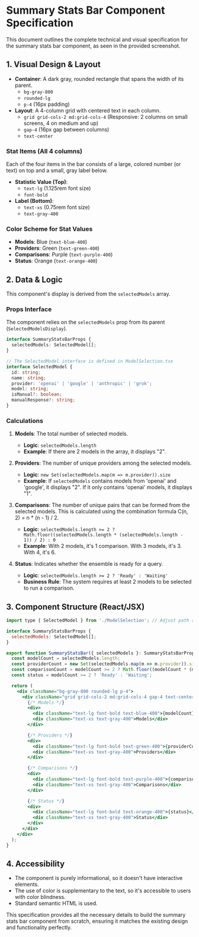# Summary Stats Bar Component Specification

This document outlines the complete technical and visual specification for the summary stats bar component, as seen in the provided screenshot.

## 1. Visual Design & Layout

- **Container**: A dark gray, rounded rectangle that spans the width of its parent.
  - `bg-gray-800`
  - `rounded-lg`
  - `p-4` (16px padding)
- **Layout**: A 4-column grid with centered text in each column.
  - `grid grid-cols-2 md:grid-cols-4` (Responsive: 2 columns on small screens, 4 on medium and up)
  - `gap-4` (16px gap between columns)
  - `text-center`

### Stat Items (All 4 columns)
Each of the four items in the bar consists of a large, colored number (or text) on top and a small, gray label below.

- **Statistic Value (Top)**:
  - `text-lg` (1.125rem font size)
  - `font-bold`
- **Label (Bottom)**:
  - `text-xs` (0.75rem font size)
  - `text-gray-400`

### Color Scheme for Stat Values
- **Models**: Blue (`text-blue-400`)
- **Providers**: Green (`text-green-400`)
- **Comparisons**: Purple (`text-purple-400`)
- **Status**: Orange (`text-orange-400`)

## 2. Data & Logic

This component's display is derived from the `selectedModels` array.

### Props Interface
The component relies on the `selectedModels` prop from its parent (`SelectedModelsDisplay`).

```typescript
interface SummaryStatsBarProps {
  selectedModels: SelectedModel[];
}

// The SelectedModel interface is defined in ModelSelection.tsx
interface SelectedModel {
  id: string;
  name: string;
  provider: 'openai' | 'google' | 'anthropic' | 'grok';
  model: string;
  isManual?: boolean;
  manualResponse?: string;
}
```

### Calculations

1.  **Models**: The total number of selected models.
    - **Logic**: `selectedModels.length`
    - **Example**: If there are 2 models in the array, it displays "2".

2.  **Providers**: The number of unique providers among the selected models.
    - **Logic**: `new Set(selectedModels.map(m => m.provider)).size`
    - **Example**: If `selectedModels` contains models from 'openai' and 'google', it displays "2". If it only contains 'openai' models, it displays "1".

3.  **Comparisons**: The number of unique pairs that can be formed from the selected models. This is calculated using the combination formula C(n, 2) = n * (n - 1) / 2.
    - **Logic**: `selectedModels.length >= 2 ? Math.floor((selectedModels.length * (selectedModels.length - 1)) / 2) : 0`
    - **Example**: With 2 models, it's 1 comparison. With 3 models, it's 3. With 4, it's 6.

4.  **Status**: Indicates whether the ensemble is ready for a query.
    - **Logic**: `selectedModels.length >= 2 ? 'Ready' : 'Waiting'`
    - **Business Rule**: The system requires at least 2 models to be selected to run a comparison.

## 3. Component Structure (React/JSX)

```jsx
import type { SelectedModel } from './ModelSelection'; // Adjust path as needed

interface SummaryStatsBarProps {
  selectedModels: SelectedModel[];
}

export function SummaryStatsBar({ selectedModels }: SummaryStatsBarProps) {
  const modelCount = selectedModels.length;
  const providerCount = new Set(selectedModels.map(m => m.provider)).size;
  const comparisonCount = modelCount >= 2 ? Math.floor((modelCount * (modelCount - 1)) / 2) : 0;
  const status = modelCount >= 2 ? 'Ready' : 'Waiting';

  return (
    <div className="bg-gray-800 rounded-lg p-4">
      <div className="grid grid-cols-2 md:grid-cols-4 gap-4 text-center">
        {/* Models */}
        <div>
          <div className="text-lg font-bold text-blue-400">{modelCount}</div>
          <div className="text-xs text-gray-400">Models</div>
        </div>

        {/* Providers */}
        <div>
          <div className="text-lg font-bold text-green-400">{providerCount}</div>
          <div className="text-xs text-gray-400">Providers</div>
        </div>

        {/* Comparisons */}
        <div>
          <div className="text-lg font-bold text-purple-400">{comparisonCount}</div>
          <div className="text-xs text-gray-400">Comparisons</div>
        </div>

        {/* Status */}
        <div>
          <div className="text-lg font-bold text-orange-400">{status}</div>
          <div className="text-xs text-gray-400">Status</div>
        </div>
      </div>
    </div>
  );
}
```

## 4. Accessibility
- The component is purely informational, so it doesn't have interactive elements.
- The use of color is supplementary to the text, so it's accessible to users with color blindness.
- Standard semantic HTML is used.

This specification provides all the necessary details to build the summary stats bar component from scratch, ensuring it matches the existing design and functionality perfectly.






